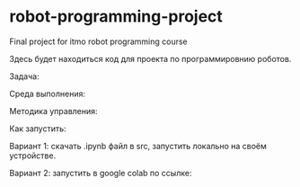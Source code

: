 # robot-programming-project
Final project for itmo robot programming course 


Здесь будет находиться код для проекта по программировнию роботов.

Задача: 

Среда выполнения: 

Методика управления: 

Как запустить: 

Вариант 1: скачать .ipynb файл в src, запустить локально на своём устройстве. 

Вариант 2: запустить в google colab по ссылке: 
